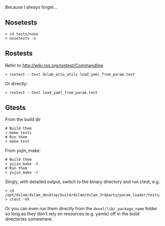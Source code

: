 Because I always forget...

## Nosetests

```
> cd tests/nose
> nosetests -s
```

## Rostests

Refer to http://wiki.ros.org/rostest/Commandline

```
> rostest --text dslam_ecto_utils load_yaml_from_param.test
```

Or directly:

```
> rostest --text load_yaml_from_param.test
```

## Gtests

From the build dir

```
# Build them
> make tests
# Run them
> make test
```

From yujin_make:

```
# Build them
> yujin_make -t
# Run them
> yujin_make -r
```

Singly, with detailed output, switch to the binary directory and run ctest, e.g.

```
> cd /opt/dslam/dslam_desktop/build/dslam/dslam_3rdparty/param_loader/tests/gtests
> ctest -VV
```

Or you can even run them directly from the `devel/lib/_package_name` folder so long as they don't rely
on resources (e.g. yamls) off in the build directories somewhere.

